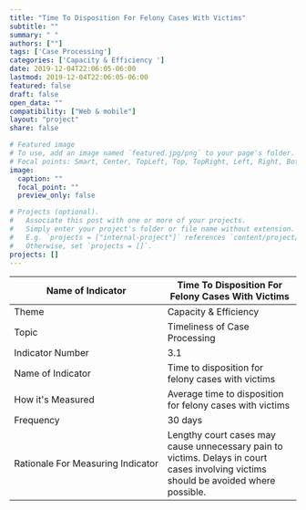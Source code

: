 ```yaml
---
title: "Time To Disposition For Felony Cases With Victims"
subtitle: ""
summary: " "
authors: [""]
tags: ['Case Processing']
categories: ['Capacity & Efficiency ']
date: 2019-12-04T22:06:05-06:00
lastmod: 2019-12-04T22:06:05-06:00
featured: false
draft: false
open_data: ""
compatibility: ["Web & mobile"]
layout: "project"
share: false

# Featured image
# To use, add an image named `featured.jpg/png` to your page's folder.
# Focal points: Smart, Center, TopLeft, Top, TopRight, Left, Right, BottomLeft, Bottom, BottomRight.
image:
  caption: ""
  focal_point: ""
  preview_only: false

# Projects (optional).
#   Associate this post with one or more of your projects.
#   Simply enter your project's folder or file name without extension.
#   E.g. `projects = ["internal-project"]` references `content/project/deep-learning/index.md`.
#   Otherwise, set `projects = []`.
projects: []
---
```

| **Name of Indicator**             | **Time To Disposition For Felony Cases With Victims**                                                                                |
|-----------------------------------|--------------------------------------------------------------------------------------------------------------------------------------|
| Theme                             | Capacity & Efficiency                                                                                                                |
| Topic                             | Timeliness of Case Processing                                                                                                        |
| Indicator Number                  | 3.1                                                                                                                                  |
| Name of Indicator                 | Time to disposition for felony cases with victims                                                                                    |
| How it's Measured                 | Average time to disposition for felony cases with victims                                                                            |
| Frequency                         | 30 days                                                                                                                              |
| Rationale For Measuring Indicator | Lengthy court cases may cause unnecessary pain to victims. Delays in court cases involving victims should be avoided where possible. |



